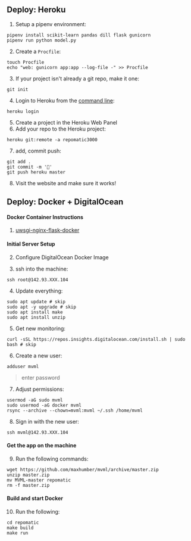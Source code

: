 ## Deploy: Heroku

1. Setup a pipenv environment:

```
pipenv install scikit-learn pandas dill flask gunicorn
pipenv run python model.py
```

2. Create a `Procfile`:

```
touch Procfile
echo "web: gunicorn app:app --log-file -" >> Procfile
```

3. If your project isn't already a git repo, make it one:

```
git init
```

4. Login to Heroku from the [command line](https://devcenter.heroku.com/articles/heroku-cli):

```
heroku login
```

5. Create a project in the Heroku Web Panel
6. Add your repo to the Heroku project:

```
heroku git:remote -a repomatic3000
```

7. add, commit push:

```
git add .
git commit -m '🚀'
git push heroku master
```

8. Visit the website and make sure it works!



## Deploy: Docker + DigitalOcean



#### Docker Container Instructions

1. [uwsgi-nginx-flask-docker](https://github.com/tiangolo/uwsgi-nginx-flask-docker)

#### Initial Server Setup

2. Configure DigitalOcean Docker Image

3. ssh into the machine:

```
ssh root@142.93.XXX.104
```

4. Update everything:

```
sudo apt update # skip
sudo apt -y upgrade # skip
sudo apt install make
sudo apt install unzip
```

5. Get new monitoring:

```
curl -sSL https://repos.insights.digitalocean.com/install.sh | sudo bash # skip
```

6. Create a new user:

```
adduser mvml
```

> enter password

7. Adjust permissions:

```
usermod -aG sudo mvml
sudo usermod -aG docker mvml
rsync --archive --chown=mvml:mvml ~/.ssh /home/mvml
```

8. Sign in with the new user:

```
ssh mvml@142.93.XXX.104
```

#### Get the app on the machine

9. Run the following commands:

```
wget https://github.com/maxhumber/mvml/archive/master.zip
unzip master.zip
mv MVML-master repomatic
rm -f master.zip
```

#### Build and start Docker

10. Run the following:

```
cd repomatic
make build
make run
```

